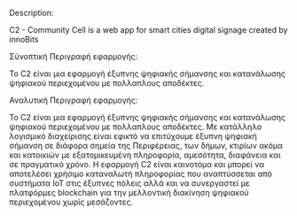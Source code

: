Description:

C2 - Community Cell is a web app for smart cities digital signage created by innoBits

Σύνοπτική Περιγραφή εφαρμογής: 

Το C2 είναι μια εφαρμογή έξυπνης ψηφιακής σήμανσης και κατανάλωσης ψηφιακού περιεχομένου με πολλαπλους αποδέκτες. 

Αναλυτική Περιγραφή εφαρμογής: 

Το C2 είναι μια εφαρμογή έξυπνης ψηφιακής σήμανσης και κατανάλωσης ψηφιακού περιεχομένου με πολλαπλους αποδέκτες. Με κατάλληλο λογισμικό διαχείρισης είναι εφικτό να επιτύχουμε έξυπνη ψηφιακή σήμανση σε διάφορα σημεία της Περιφέρειας, των δήμων, κτιρίων ακόμα και κατοικιών με εξατομικευμένη πληροφορία, αμεσότητα, διαφάνεια και σε πραγματικό χρόνο. Η εφαρμογή C2 είναι καινοτόμα και μπορεί να αποτελέσει χρήσιμο καταναλωτή πληροφορίας που αναπτύσσεται από συστήματα IoT στις έξυπνες πόλεις αλλά και να συνεργαστεί με πλατφόρμες blockchain για την μελλοντική διακίνηση ψηφιακού περιεχομένου χωρίς μεσάζοντες.
